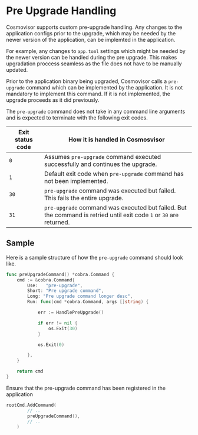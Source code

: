 # Pre Upgrade Handling

Cosmovisor supports custom pre-upgrade handling. Any changes to the application configs prior to the upgrade, which may be needed by the newer version of the application, can be implemted in the application.

For example, any changes to `app.toml` settings which might be needed by the newer version can be handled during the pre upgrade. This makes upgradation proccess seamless as the file does not have to be manually updated.

Prior to the application binary being upgraded, Cosmovisor calls a `pre-upgrade` command which can  be implemented by the application. 
It is not mandatory to implement this command. If it is not implemented, the upgrade proceeds as it did previously.


The `pre-upgrade` command does not take in any command line arguments and is expected to terminate with the following exit codes.


| Exit status code | How it is handled in Cosmosvisor                                                                                    |
|------------------|---------------------------------------------------------------------------------------------------------------------|
| `0`              | Assumes `pre-upgrade` command executed successfully and continues the upgrade.                                      |
| `1`              | Default exit code when `pre-upgrade` command has not been implemented.                                              |
| `30`             | `pre-upgrade` command was executed but failed. This fails the entire upgrade.                                       |
| `31`             | `pre-upgrade` command was executed but failed. But the command is retried until exit code `1` or `30` are returned. |


## Sample

Here is a sample structure of how the `pre-upgrade` command should look like.

```go
func preUpgradeCommand() *cobra.Command {
	cmd := &cobra.Command{
		Use:   "pre-upgrade",
		Short: "Pre upgrade command",
        Long: "Pre upgrade command longer desc",
		Run: func(cmd *cobra.Command, args []string) {

			err := HandlePreUpgrade()

			if err != nil {
				os.Exit(30)
			}

			os.Exit(0)

		},
	}

	return cmd
}
```


Ensure that the pre-upgrade command has been registered in the application
```go
rootCmd.AddCommand(
		// ..
		preUpgradeCommand(),
		// ..
	)
```
